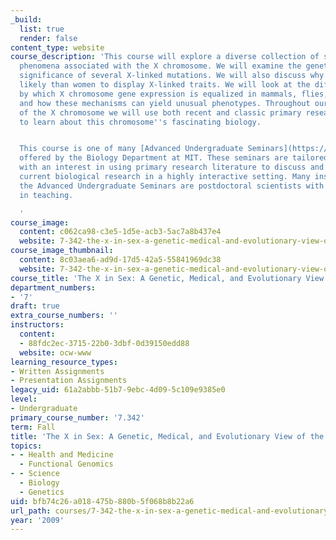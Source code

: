 ```yaml
---
_build:
  list: true
  render: false
content_type: website
course_description: 'This course will explore a diverse collection of striking biological
  phenomena associated with the X chromosome. We will examine the genetic basis and
  significance of several X-linked mutations. We will also discuss why men are more
  likely than women to display X-linked traits. We will look at the different mechanisms
  by which X chromosome gene expression is equalized in mammals, flies, and worms
  and how these mechanisms can yield unusual phenotypes. Throughout our discussions
  of the X chromosome we will use both recent and classic primary research papers
  to learn about this chromosome''s fascinating biology.


  This course is one of many [Advanced Undergraduate Seminars](https://biology.mit.edu/undergraduate/current-students/subject-offerings/advanced-undergraduate-seminars/)
  offered by the Biology Department at MIT. These seminars are tailored for students
  with an interest in using primary research literature to discuss and learn about
  current biological research in a highly interactive setting. Many instructors of
  the Advanced Undergraduate Seminars are postdoctoral scientists with a strong interest
  in teaching.

  '
course_image:
  content: c062ca98-c3e5-1d5e-acb3-5ac7a8b437e4
  website: 7-342-the-x-in-sex-a-genetic-medical-and-evolutionary-view-of-the-x-chromosome-fall-2009
course_image_thumbnail:
  content: 8c03aea6-ad9d-17d5-42a5-55841969dc38
  website: 7-342-the-x-in-sex-a-genetic-medical-and-evolutionary-view-of-the-x-chromosome-fall-2009
course_title: 'The X in Sex: A Genetic, Medical, and Evolutionary View of the X Chromosome'
department_numbers:
- '7'
draft: true
extra_course_numbers: ''
instructors:
  content:
  - 88fdc2ec-3715-22b0-3dbf-0d39150edd88
  website: ocw-www
learning_resource_types:
- Written Assignments
- Presentation Assignments
legacy_uid: 61a2abbb-51b7-9ebc-4d09-5c109e9385e0
level:
- Undergraduate
primary_course_number: '7.342'
term: Fall
title: 'The X in Sex: A Genetic, Medical, and Evolutionary View of the X Chromosome'
topics:
- - Health and Medicine
  - Functional Genomics
- - Science
  - Biology
  - Genetics
uid: bfb74c26-a018-475b-880b-5f068b8b22a6
url_path: courses/7-342-the-x-in-sex-a-genetic-medical-and-evolutionary-view-of-the-x-chromosome-fall-2009
year: '2009'
---
```

